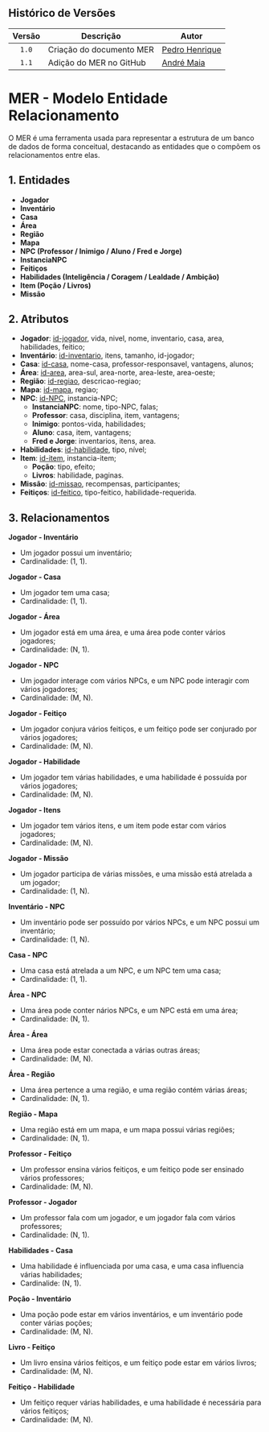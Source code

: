 ## Histórico de Versões
| Versão | Descrição                     | Autor                                                        |
| :----: |  ------------------------------------------------- | -------------------------------------------------------------------------------------------------------------------- |
| `1.0` |  Criação do documento MER             | [Pedro Henrique](https://github.com/PhFariaa)                               |
|`1.1`| Adição do MER no GitHub |[André Maia](https://github.com/andre-maia51) |

# MER - Modelo Entidade Relacionamento
O MER é uma ferramenta usada para representar a estrutura de um banco de dados de forma conceitual, destacando as entidades que o compõem os relacionamentos entre elas.

## 1. Entidades
- **Jogador**
- **Inventário**
- **Casa**
- **Área**
- **Região**
- **Mapa**
- **NPC (Professor / Inimigo / Aluno / Fred e Jorge)**
- **InstanciaNPC**
- **Feitiços**
- **Habilidades (Inteligência / Coragem / Lealdade / Ambição)**
- **Item (Poção / Livros)**
- **Missão**

## 2. Atributos
- **Jogador**: <ins>id-jogador</ins>, vida, nivel, nome, inventario, casa, area, habilidades, feitico;
- **Inventário**: <ins>id-inventario</ins>, itens, tamanho, id-jogador;
- **Casa**: <ins>id-casa</ins>, nome-casa, professor-responsavel, vantagens, alunos;
- **Área**: <ins>id-area</ins>, area-sul, area-norte, area-leste, area-oeste;
- **Região**: <ins>id-regiao</ins>, descricao-regiao;
- **Mapa**: <ins>id-mapa</ins>, regiao;
- **NPC**: <ins>id-NPC</ins>, instancia-NPC;
    - **InstanciaNPC**: nome, tipo-NPC, falas;
    - **Professor**: casa, disciplina, item, vantagens;
    - **Inimigo**: pontos-vida, habilidades;
    - **Aluno**: casa, item, vantagens;
    - **Fred e Jorge**: inventarios, itens, area.
- **Habilidades**: <ins>id-habilidade</ins>, tipo, nível;
- **Item**: <ins>id-item</ins>, instancia-item;
    - **Poção**: tipo, efeito;
    - **Livros**: habilidade, paginas.
- **Missão**: <ins>id-missao</ins>, recompensas, participantes;
- **Feitiços**: <ins>id-feitico</ins>, tipo-feitico, habilidade-requerida.

## 3. Relacionamentos
**Jogador - Inventário**

- Um jogador possui um inventário;
- Cardinalidade: (1, 1).

**Jogador - Casa**

- Um jogador tem uma casa;
- Cardinalidade: (1, 1).

**Jogador - Área**

- Um jogador está em uma área, e uma área pode conter vários jogadores; 
- Cardinalidade: (N, 1).

**Jogador - NPC**

- Um jogador interage com vários NPCs, e um NPC pode interagir com vários jogadores; 
- Cardinalidade: (M, N).

**Jogador - Feitiço**

- Um jogador conjura vários feitiços, e um feitiço pode ser conjurado por vários jogadores;
- Cardinalidade: (M, N).

**Jogador - Habilidade**

- Um jogador tem várias habilidades, e uma habilidade é possuída por vários jogadores;
- Cardinalidade: (M, N).

**Jogador - Itens**

- Um jogador tem vários itens, e um item pode estar com vários jogadores;
- Cardinalidade: (M, N).

**Jogador - Missão**

- Um jogador participa de várias missões, e uma missão está atrelada a um jogador;
- Cardinalidade: (1, N).

**Inventário - NPC**

- Um inventário pode ser possuído por vários NPCs, e um NPC possui um inventário;
- Cardinalidade: (1, N).

**Casa - NPC**

- Uma casa está atrelada a um NPC, e um NPC tem uma casa;
- Cardinalidade: (1, 1).

**Área - NPC**

- Uma área pode conter nários NPCs, e um NPC está em uma área;
- Cardinalidade: (N, 1).

**Área - Área**

- Uma área pode estar conectada a várias outras áreas;
- Cardinalidade: (M, N).

**Área - Região**

- Uma área pertence a uma região, e uma região contém várias áreas;
- Cardinalidade: (N, 1).

**Região - Mapa**

- Uma região está em um mapa, e um mapa possui várias regiões;
- Cardinalidade: (N, 1).

**Professor - Feitiço**

- Um professor ensina vários feitiços, e um feitiço pode ser ensinado vários professores;
- Cardinalidade: (M, N).

**Professor - Jogador**

- Um professor fala com um jogador, e um jogador fala com vários professores;
- Cardinalidade: (N, 1).

**Habilidades - Casa**

- Uma habilidade é influenciada por uma casa, e uma casa influencia várias habilidades;
- Cardinalide: (N, 1).

**Poção - Inventário**

- Uma poção pode estar em vários inventários, e um inventário pode conter várias poções;
- Cardinalidade: (M, N).

**Livro - Feitiço**

- Um livro ensina vários feitiços, e um feitiço pode estar em vários livros;
- Cardinalidade: (M, N).

**Feitiço - Habilidade**

- Um feitiço requer várias habilidades, e uma habilidade é necessária para vários feitiços;
- Cardinalidade: (M, N).
